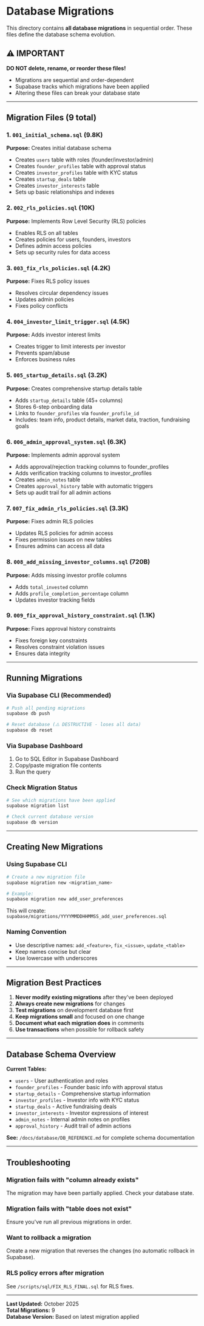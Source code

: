 # Database Migrations

This directory contains **all database migrations** in sequential order. These files define the database schema evolution.

## ⚠️ IMPORTANT

**DO NOT delete, rename, or reorder these files!**
- Migrations are sequential and order-dependent
- Supabase tracks which migrations have been applied
- Altering these files can break your database state

---

## Migration Files (9 total)

### 1. `001_initial_schema.sql` (9.8K)
**Purpose:** Creates initial database schema
- Creates `users` table with roles (founder/investor/admin)
- Creates `founder_profiles` table with approval status
- Creates `investor_profiles` table with KYC status
- Creates `startup_deals` table
- Creates `investor_interests` table
- Sets up basic relationships and indexes

### 2. `002_rls_policies.sql` (10K)
**Purpose:** Implements Row Level Security (RLS) policies
- Enables RLS on all tables
- Creates policies for users, founders, investors
- Defines admin access policies
- Sets up security rules for data access

### 3. `003_fix_rls_policies.sql` (4.2K)
**Purpose:** Fixes RLS policy issues
- Resolves circular dependency issues
- Updates admin policies
- Fixes policy conflicts

### 4. `004_investor_limit_trigger.sql` (4.5K)
**Purpose:** Adds investor interest limits
- Creates trigger to limit interests per investor
- Prevents spam/abuse
- Enforces business rules

### 5. `005_startup_details.sql` (3.2K)
**Purpose:** Creates comprehensive startup details table
- Adds `startup_details` table (45+ columns)
- Stores 6-step onboarding data
- Links to `founder_profiles` via `founder_profile_id`
- Includes: team info, product details, market data, traction, fundraising goals

### 6. `006_admin_approval_system.sql` (6.3K)
**Purpose:** Implements admin approval system
- Adds approval/rejection tracking columns to founder_profiles
- Adds verification tracking columns to investor_profiles
- Creates `admin_notes` table
- Creates `approval_history` table with automatic triggers
- Sets up audit trail for all admin actions

### 7. `007_fix_admin_rls_policies.sql` (3.3K)
**Purpose:** Fixes admin RLS policies
- Updates RLS policies for admin access
- Fixes permission issues on new tables
- Ensures admins can access all data

### 8. `008_add_missing_investor_columns.sql` (720B)
**Purpose:** Adds missing investor profile columns
- Adds `total_invested` column
- Adds `profile_completion_percentage` column
- Updates investor tracking fields

### 9. `009_fix_approval_history_constraint.sql` (1.1K)
**Purpose:** Fixes approval history constraints
- Fixes foreign key constraints
- Resolves constraint violation issues
- Ensures data integrity

---

## Running Migrations

### Via Supabase CLI (Recommended)
```bash
# Push all pending migrations
supabase db push

# Reset database (⚠️ DESTRUCTIVE - loses all data)
supabase db reset
```

### Via Supabase Dashboard
1. Go to SQL Editor in Supabase Dashboard
2. Copy/paste migration file contents
3. Run the query

### Check Migration Status
```bash
# See which migrations have been applied
supabase migration list

# Check current database version
supabase db version
```

---

## Creating New Migrations

### Using Supabase CLI
```bash
# Create a new migration file
supabase migration new <migration_name>

# Example:
supabase migration new add_user_preferences
```

This will create: `supabase/migrations/YYYYMMDDHHMMSS_add_user_preferences.sql`

### Naming Convention
- Use descriptive names: `add_<feature>`, `fix_<issue>`, `update_<table>`
- Keep names concise but clear
- Use lowercase with underscores

---

## Migration Best Practices

1. **Never modify existing migrations** after they've been deployed
2. **Always create new migrations** for changes
3. **Test migrations** on development database first
4. **Keep migrations small** and focused on one change
5. **Document what each migration does** in comments
6. **Use transactions** when possible for rollback safety

---

## Database Schema Overview

**Current Tables:**
- `users` - User authentication and roles
- `founder_profiles` - Founder basic info with approval status
- `startup_details` - Comprehensive startup information
- `investor_profiles` - Investor info with KYC status
- `startup_deals` - Active fundraising deals
- `investor_interests` - Investor expressions of interest
- `admin_notes` - Internal admin notes on profiles
- `approval_history` - Audit trail of admin actions

**See:** `/docs/database/DB_REFERENCE.md` for complete schema documentation

---

## Troubleshooting

### Migration fails with "column already exists"
The migration may have been partially applied. Check your database state.

### Migration fails with "table does not exist"
Ensure you've run all previous migrations in order.

### Want to rollback a migration
Create a new migration that reverses the changes (no automatic rollback in Supabase).

### RLS policy errors after migration
See `/scripts/sql/FIX_RLS_FINAL.sql` for RLS fixes.

---

**Last Updated:** October 2025  
**Total Migrations:** 9  
**Database Version:** Based on latest migration applied


